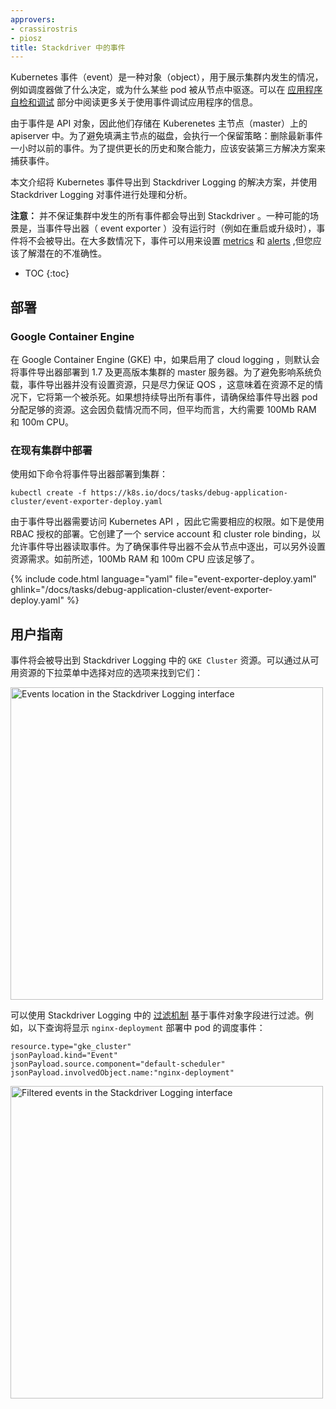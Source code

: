 ```yaml
---
approvers:
- crassirostris
- piosz
title: Stackdriver 中的事件
---
```








Kubernetes 事件（event）是一种对象（object），用于展示集群内发生的情况，例如调度器做了什么决定，或为什么某些 pod 被从节点中驱逐。可以在 [应用程序自检和调试](/docs/tasks/debug-application-cluster/debug-application-introspection/) 部分中阅读更多关于使用事件调试应用程序的信息。



由于事件是 API 对象，因此他们存储在 Kuberenetes 主节点（master）上的 apiserver 中。为了避免填满主节点的磁盘，会执行一个保留策略：删除最新事件一小时以前的事件。为了提供更长的历史和聚合能力，应该安装第三方解决方案来捕获事件。 




本文介绍将 Kubernetes 事件导出到 Stackdriver Logging 的解决方案，并使用 Stackdriver Logging 对事件进行处理和分析。



**注意：** 并不保证集群中发生的所有事件都会导出到 Stackdriver 。一种可能的场景是，当事件导出器（ event exporter ）没有运行时（例如在重启或升级时），事件将不会被导出。在大多数情况下，事件可以用来设置 [metrics][sdLogMetrics] 和 [alerts][sdAlerts] ,但您应该了解潜在的不准确性。

[sdLogMetrics]: https://cloud.google.com/logging/docs/view/logs_based_metrics
[sdAlerts]: https://cloud.google.com/logging/docs/view/logs_based_metrics#creating_an_alerting_policy

* TOC
{:toc}



## 部署

### Google Container Engine

在 Google Container Engine (GKE) 中，如果启用了 cloud logging ，则默认会将事件导出器部署到 1.7 及更高版本集群的 master 服务器。为了避免影响系统负载，事件导出器并没有设置资源，只是尽力保证 QOS ，这意味着在资源不足的情况下，它将第一个被杀死。如果想持续导出所有事件，请确保给事件导出器 pod 分配足够的资源。这会因负载情况而不同，但平均而言，大约需要 100Mb RAM 和 100m CPU。



### 在现有集群中部署

使用如下命令将事件导出器部署到集群：

```shell
kubectl create -f https://k8s.io/docs/tasks/debug-application-cluster/event-exporter-deploy.yaml
```



由于事件导出器需要访问 Kubernetes API ，因此它需要相应的权限。如下是使用 RBAC 授权的部署。它创建了一个 service account 和 cluster role binding，以允许事件导出器读取事件。为了确保事件导出器不会从节点中逐出，可以另外设置资源需求。如前所述，100Mb RAM 和 100m CPU 应该足够了。


{% include code.html language="yaml" file="event-exporter-deploy.yaml" ghlink="/docs/tasks/debug-application-cluster/event-exporter-deploy.yaml" %}



## 用户指南

事件将会被导出到 Stackdriver Logging 中的 `GKE Cluster` 资源。可以通过从可用资源的下拉菜单中选择对应的选项来找到它们：

<img src="/images/docs/stackdriver-event-exporter-resource.png" alt="Events location in the Stackdriver Logging interface" width="500">



可以使用 Stackdriver Logging 中的 [过滤机制](https://cloud.google.com/logging/docs/view/advanced_filters) 基于事件对象字段进行过滤。例如，以下查询将显示 `nginx-deployment` 部署中 pod 的调度事件：

```
resource.type="gke_cluster"
jsonPayload.kind="Event"
jsonPayload.source.component="default-scheduler"
jsonPayload.involvedObject.name:"nginx-deployment"
```

<img src="/images/docs/stackdriver-event-exporter-filter.png" alt="Filtered events in the Stackdriver Logging interface" width="500">
